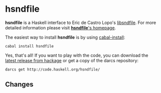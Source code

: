 # hsndfile

**hsndfile** is a Haskell interface to Eric de Castro Lopo's [libsndfile][]. For more detailed information please visit [**hsndfile**'s homepage][hsndfile].

The easiest way to install **hsndfile** is by using [cabal-install][]:

	cabal install hsndfile

Yes, that's all! If you want to play with the code, you can download the [latest release from hackage][hackage] or get a copy of the darcs repository:

    darcs get http://code.haskell.org/hsndfile/

## Changes

[libsndfile]: http://www.mega-nerd.com/libsndfile/
[hsndfile]: http://haskell.org/haskellwiki/Hsndfile
[hackage]: http://hackage.haskell.org/cgi-bin/hackage-scripts/package/hsndfile
[cabal-install]: http://hackage.haskell.org/cgi-bin/hackage-scripts/package/cabal-install
